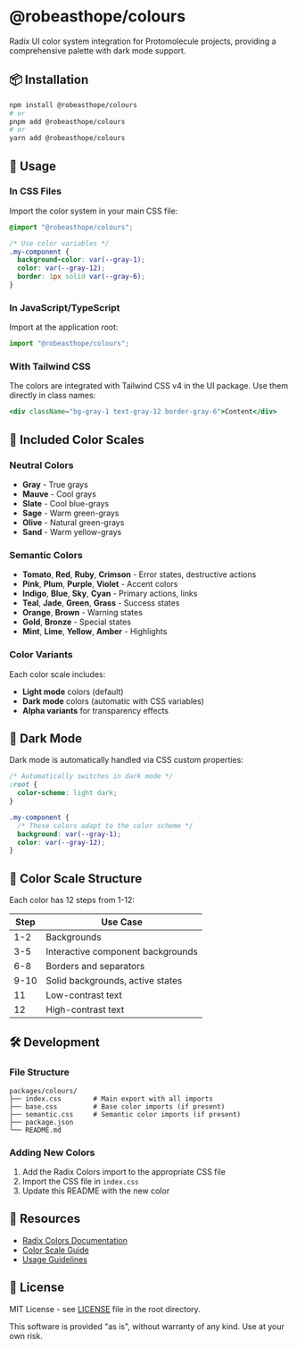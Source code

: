 # @robeasthope/colours

Radix UI color system integration for Protomolecule projects, providing a comprehensive palette with dark mode support.

## 📦 Installation

```bash
npm install @robeasthope/colours
# or
pnpm add @robeasthope/colours
# or
yarn add @robeasthope/colours
```

## 🚀 Usage

### In CSS Files

Import the color system in your main CSS file:

```css
@import "@robeasthope/colours";

/* Use color variables */
.my-component {
  background-color: var(--gray-1);
  color: var(--gray-12);
  border: 1px solid var(--gray-6);
}
```

### In JavaScript/TypeScript

Import at the application root:

```javascript
import "@robeasthope/colours";
```

### With Tailwind CSS

The colors are integrated with Tailwind CSS v4 in the UI package. Use them directly in class names:

```jsx
<div className="bg-gray-1 text-gray-12 border-gray-6">Content</div>
```

## 🎨 Included Color Scales

### Neutral Colors

- **Gray** - True grays
- **Mauve** - Cool grays
- **Slate** - Cool blue-grays
- **Sage** - Warm green-grays
- **Olive** - Natural green-grays
- **Sand** - Warm yellow-grays

### Semantic Colors

- **Tomato**, **Red**, **Ruby**, **Crimson** - Error states, destructive actions
- **Pink**, **Plum**, **Purple**, **Violet** - Accent colors
- **Indigo**, **Blue**, **Sky**, **Cyan** - Primary actions, links
- **Teal**, **Jade**, **Green**, **Grass** - Success states
- **Orange**, **Brown** - Warning states
- **Gold**, **Bronze** - Special states
- **Mint**, **Lime**, **Yellow**, **Amber** - Highlights

### Color Variants

Each color scale includes:

- **Light mode** colors (default)
- **Dark mode** colors (automatic with CSS variables)
- **Alpha variants** for transparency effects

## 🌙 Dark Mode

Dark mode is automatically handled via CSS custom properties:

```css
/* Automatically switches in dark mode */
:root {
  color-scheme: light dark;
}

.my-component {
  /* These colors adapt to the color scheme */
  background: var(--gray-1);
  color: var(--gray-12);
}
```

## 📐 Color Scale Structure

Each color has 12 steps from 1-12:

| Step | Use Case                          |
| ---- | --------------------------------- |
| 1-2  | Backgrounds                       |
| 3-5  | Interactive component backgrounds |
| 6-8  | Borders and separators            |
| 9-10 | Solid backgrounds, active states  |
| 11   | Low-contrast text                 |
| 12   | High-contrast text                |

## 🛠️ Development

### File Structure

```text
packages/colours/
├── index.css        # Main export with all imports
├── base.css         # Base color imports (if present)
├── semantic.css     # Semantic color imports (if present)
├── package.json
└── README.md
```

### Adding New Colors

1. Add the Radix Colors import to the appropriate CSS file
2. Import the CSS file in `index.css`
3. Update this README with the new color

## 🔗 Resources

- [Radix Colors Documentation](https://www.radix-ui.com/colors)
- [Color Scale Guide](https://www.radix-ui.com/colors/docs/palette-composition/scales)
- [Usage Guidelines](https://www.radix-ui.com/colors/docs/palette-composition/usage)

## 📄 License

MIT License - see [LICENSE](../../LICENSE) file in the root directory.

This software is provided "as is", without warranty of any kind. Use at your own risk.
